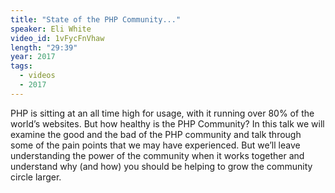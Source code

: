 ```yaml
---
title: "State of the PHP Community..."
speaker: Eli White
video_id: 1vFycFnVhaw
length: "29:39"
year: 2017
tags:
  - videos
  - 2017
---
```


PHP is sitting at an all time high for usage, with it running over 80% of the world’s websites. But how healthy is the PHP Community? In this talk we will examine the good and the bad of the PHP community and talk through some of the pain points that we may have experienced. But we’ll leave understanding the power of the community when it works together and understand why (and how) you should be helping to grow the community circle larger.

